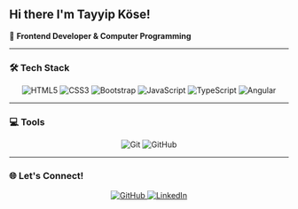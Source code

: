 ## Hi there I'm Tayyip Köse!

🌟 **Frontend Developer & Computer Programming**  

---

### 🛠️ Tech Stack
<div align="center">
  <img src="https://img.shields.io/badge/HTML5-E34F26?style=for-the-badge&logo=html5&logoColor=white&labelColor=E34F26&logoWidth=30&color=E34F26" alt="HTML5" />
  <img src="https://img.shields.io/badge/CSS3-1572B6?style=for-the-badge&logo=css3&logoColor=white&labelColor=1572B6&logoWidth=30&color=1572B6" alt="CSS3" />
  <img src="https://img.shields.io/badge/Bootstrap-7952B3?style=for-the-badge&logo=bootstrap&logoColor=white&labelColor=7952B3&logoWidth=30&color=7952B3" alt="Bootstrap" />
  <img src="https://img.shields.io/badge/JavaScript-F7DF1E?style=for-the-badge&logo=javascript&logoColor=black&labelColor=F7DF1E&logoWidth=30&color=F7DF1E" alt="JavaScript" />
  <img src="https://img.shields.io/badge/TypeScript-3178C6?style=for-the-badge&logo=typescript&logoColor=white&labelColor=3178C6&logoWidth=30&color=3178C6" alt="TypeScript" />
  <img src="https://img.shields.io/badge/Angular-DD0031?style=for-the-badge&logo=angular&logoColor=white&labelColor=DD0031&logoWidth=30&color=DD0031" alt="Angular" />
</div>

---

### 💻 Tools
<div align="center">
  <img src="https://img.shields.io/badge/Git-F05032?style=for-the-badge&logo=git&logoColor=white&labelColor=F05032&logoWidth=30&color=F05032" alt="Git" />
  <img src="https://img.shields.io/badge/GitHub-181717?style=for-the-badge&logo=github&logoColor=white&labelColor=181717&logoWidth=30&color=181717" alt="GitHub" />
</div>

---

### 🌐 Let's Connect!
<div align="center">
  <a href="https://github.com/TayyipKose">
    <img src="https://img.shields.io/badge/GitHub-181717?style=for-the-badge&logo=github&logoColor=white&labelColor=181717&logoWidth=30&color=181717" alt="GitHub" />
  </a>
  
<a href="https://tr.linkedin.com/in/tayyip-k%C3%B6se-4b5593284" target="_blank" rel="noopener noreferrer">
    <img src="https://img.shields.io/badge/LinkedIn-0A66C2?style=for-the-badge&logo=linkedin&logoColor=white&labelColor=0A66C2&logoWidth=30&color=0A66C2" alt="LinkedIn" />
</a>
</div>

